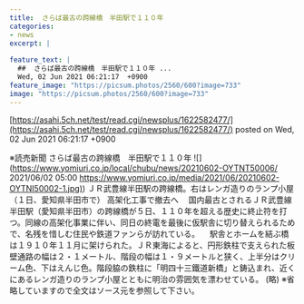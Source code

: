 ```yaml
---
title:  さらば最古の跨線橋　半田駅で１１０年  
categories:
- news
excerpt: |
  
feature_text: |
  ##  さらば最古の跨線橋　半田駅で１１０年 ...
  Wed, 02 Jun 2021 06:21:17  +0900
feature_image: "https://picsum.photos/2560/600?image=733"
image: "https://picsum.photos/2560/600?image=733"
---
```


[https://asahi.5ch.net/test/read.cgi/newsplus/1622582477/](https://asahi.5ch.net/test/read.cgi/newsplus/1622582477/)
posted on Wed, 02 Jun 2021 06:21:17  +0900

<!--more-->

※読売新聞 さらば最古の跨線橋　半田駅で１１０年 ![](https://www.yomiuri.co.jp/local/chubu/news/20210602-OYTNT50006/ 2021/06/02 05:00 [https://www.yomiuri.co.jp/media/2021/06/20210602-OYTNI50002-1.jpg)](https://www.yomiuri.co.jp/media/2021/06/20210602-OYTNI50002-1.jpg)) ＪＲ武豊線半田駅の跨線橋。右はレンガ造りのランプ小屋（１日、愛知県半田市で） 高架化工事で撤去へ 　国内最古とされるＪＲ武豊線半田駅（愛知県半田市）の跨線橋が５日、１１０年を超える歴史に終止符を打つ。同線の高架化事業に伴い、同日の終電を最後に仮駅舎に切り替えられるためで、名残を惜しむ住民や鉄道ファンらが訪れている。 　駅舎とホームを結ぶ橋は１９１０年１１月に架けられた。ＪＲ東海によると、円形鉄柱で支えられた板壁通路の幅は２・１メートル、階段の幅は１・９メートルと狭く、上半分はクリーム色、下はえんじ色。階段脇の鉄柱に「明四十三鐵道新橋」と鋳込まれ、近くにあるレンガ造りのランプ小屋とともに明治の雰囲気を漂わせている。 (略) ※省略していますので全文はソース元を参照して下さい。
